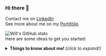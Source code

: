 ### Hi there 👋

Contact me on
[LinkedIn](https://www.linkedin.com/in/will-marcio)
<br>
See more about me on my 
[Portifólio](https://will-site-76600.firebaseapp.com/)

![Will's GitHub stats](https://github-readme-stats.vercel.app/api?username=w1ll-dev&show_icons=true&theme=algolia)
<br>
Here are some ideas to get you started:

<details>
  <summary> <b> Things to know about me! </b> <i>(click to expand!)</i> </summary>
  
  <br>
    hidden
<details>
- 🔭 I’m currently working on ...
- 🌱 I’m currently learning ...
- 👯 I’m looking to collaborate on ...
- 🤔 I’m looking for help with ...
- 💬 Ask me about ...
- 📫 How to reach me: ...
- 😄 Pronouns: ...
- ⚡ Fun fact: ...

